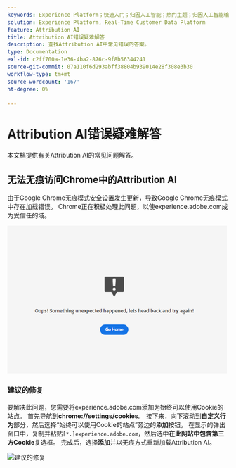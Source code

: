 ```yaml
---
keywords: Experience Platform；快速入门；归因人工智能；热门主题；归因人工智能输入；归因人工智能输出；归因人工智能故障诊断；归因人工智能错误
solution: Experience Platform, Real-Time Customer Data Platform
feature: Attribution AI
title: Attribution AI错误疑难解答
description: 查找Attribution AI中常见错误的答案。
type: Documentation
exl-id: c2ff700a-1e36-4ba2-876c-9f8b56344241
source-git-commit: 07a110f6d293abff38804b939014e28f308e3b30
workflow-type: tm+mt
source-wordcount: '167'
ht-degree: 0%

---
```


# Attribution AI错误疑难解答

本文档提供有关Attribution AI的常见问题解答。

## 无法无痕访问Chrome中的Attribution AI

由于Google Chrome无痕模式安全设置发生更新，导致Google Chrome无痕模式中存在加载错误。 Chrome正在积极处理此问题，以使experience.adobe.com成为受信任的域。

<img src="./images/faq/error.PNG" width="500" /><br />

### 建议的修复

要解决此问题，您需要将experience.adobe.com添加为始终可以使用Cookie的站点。 首先导航到&#x200B;**chrome://settings/cookies**。 接下来，向下滚动到&#x200B;**自定义行为**&#x200B;部分，然后选择“始终可以使用Cookie的站点”旁边的&#x200B;**添加**&#x200B;按钮。 在显示的弹出窗口中，复制并粘贴`[*.]experience.adobe.com`，然后选中&#x200B;**在此网站中包含第三方Cookie**&#x200B;复选框。 完成后，选择&#x200B;**添加**&#x200B;并以无痕方式重新加载Attribution AI。

![建议的修复](./images/faq/cookies2.gif)
